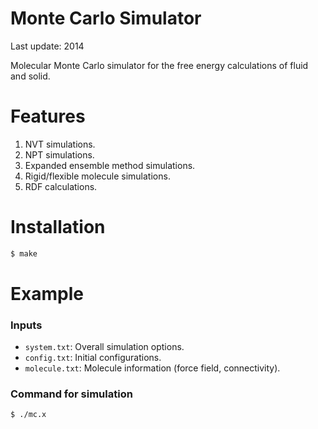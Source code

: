 # Monte Carlo Simulator
Last update: 2014

Molecular Monte Carlo simulator for the free energy calculations of fluid and solid.

# Features
1. NVT simulations.
2. NPT simulations.
3. Expanded ensemble method simulations.
4. Rigid/flexible molecule simulations.
5. RDF calculations.

# Installation
```bash
$ make
```

# Example

### Inputs
* `system.txt`: Overall simulation options.
* `config.txt`: Initial configurations.
* `molecule.txt`: Molecule information (force field, connectivity).

### Command for simulation
```bash
$ ./mc.x
```
